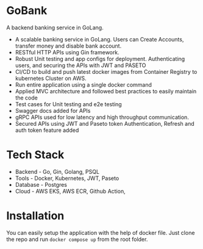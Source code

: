 # GoBank 

A backend banking service in GoLang. 
- A scalable banking service in GoLang. Users can Create Accounts, transfer money and disable bank account. 
- RESTful HTTP APIs using Gin framework. 
- Robust Unit testing and app configs for deployment. Authenticating users, and securing the APIs with JWT and PASETO 
- CI/CD to build and push latest docker images from Container Registry to kubernetes Cluster on AWS. 
- Run entire application using a single docker command 
- Applied MVC architecture and followed best practices to easily maintain the code 
- Test cases for Unit testing and e2e testing
- Swagger docs added for APIs 
- gRPC APIs used for low latency and high throughput communication. 
- Secured APIs using JWT and Paseto token Authentication, Refresh and auth token feature added 


# Tech Stack 
- Backend - Go, Gin, Golang, PSQL 
- Tools - Docker, Kubernetes, JWT, Paseto 
- Database - Postgres 
- Cloud - AWS EKS, AWS ECR, Github Action, 

# Installation 
You can easily setup the application with the help of docker file. Just clone the repo and run `docker compose up` from the root folder.